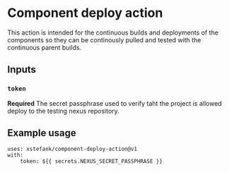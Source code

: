 # Component deploy action

This action is intended for the continuous builds and deployments of the components so they can be continously 
pulled and tested with the continuous parent builds.

## Inputs

### `token`

**Required** The secret passphrase used to verify taht the project is allowed deploy to the testing nexus repository.

## Example usage

```
uses: xstefank/component-deploy-action@v1
with:
    token: ${{ secrets.NEXUS_SECRET_PASSPHRASE }}
```
